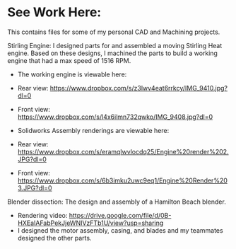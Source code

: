 # See Work Here:
This contains files for some of my personal CAD and Machining projects. 

Stirling Engine: I designed parts for and assembled a moving Stirling Heat engine. Based on these designs, I machined the parts to build a working engine that had a max speed of 1516 RPM. 

- The working engine is viewable here: 
- Rear view: https://www.dropbox.com/s/z3lwv4eat6rrkcy/IMG_9410.jpg?dl=0
- Front view: https://www.dropbox.com/s/l4x6ilmn732qwko/IMG_9408.jpg?dl=0

- Solidworks Assembly renderings are viewable here:
- Rear view: https://www.dropbox.com/s/eramqlwvlocdq25/Engine%20render%202.JPG?dl=0
- Front view: https://www.dropbox.com/s/6b3imku2uwc9eq1/Engine%20Render%203.JPG?dl=0 


Blender dissection: The design and assembly of a Hamilton Beach blender.
- Rendering video: https://drive.google.com/file/d/0B-HXEaIAFabPekJjeWNIVzFTb1U/view?usp=sharing
- I designed the motor assembly, casing, and blades and my teammates designed the other parts.
  


